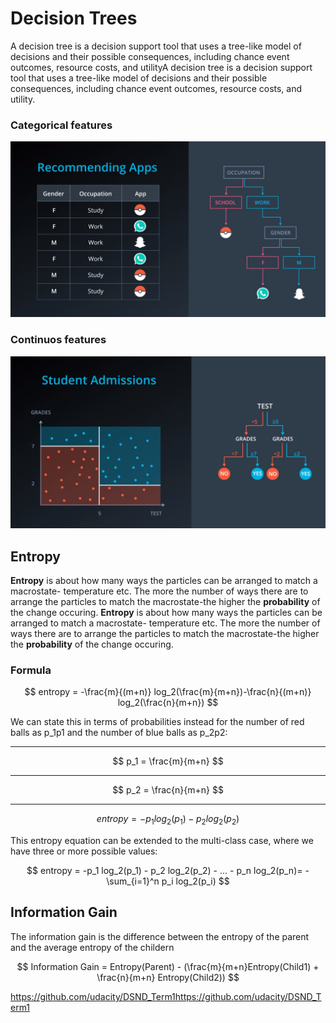 # Decision Trees

A decision tree is a decision support tool that uses a tree-like model of decisions and their possible consequences, including chance event outcomes, resource costs, and utilityA decision tree is a decision support tool that uses a tree-like model of decisions and their possible consequences, including chance event outcomes, resource costs, and utility.

### Categorical features

![image recommending](./images/recommending.png)

### Continuos features

![image recommending](./images/numerical.png)

## Entropy

**Entropy** is about how many ways the particles can be arranged to match a macrostate- temperature etc. The more the number of ways there are to arrange the particles to match the macrostate-the higher the **probability** of the change occuring. **Entropy** is about how many ways the particles can be arranged to match a macrostate- temperature etc. The more the number of ways there are to arrange the particles to match the macrostate-the higher the **probability** of the change occuring.

### Formula

$$
entropy = -\frac{m}{(m+n)} log_2(\frac{m}{m+n})-\frac{n}{(m+n)} log_2(\frac{n}{m+n})
$$

We can state this in terms of probabilities instead for the number of red balls as p_1p1 and the number of blue balls as p_2p2:

---

$$
p_1 = \frac{m}{m+n}
$$

---

$$
p_2 = \frac{n}{m+n}
$$

---

$$
entropy = -p_1 log_2(p_1) - p_2 log_2(p_2)
$$

This entropy equation can be extended to the multi-class case, where we have three or more possible values:

$$
entropy = -p_1 log_2(p_1) - p_2 log_2(p_2) - ... - p_n log_2(p_n)= - \sum_{i=1}^n p_i log_2(p_i)
$$

## Information Gain

The information gain is the difference between the entropy of the parent and the average entropy of the childern

$$
Information Gain = Entropy(Parent) - (\frac{m}{m+n}Entropy(Child1) + \frac{n}{m+n} Entropy(Child2))
$$

https://github.com/udacity/DSND_Term1https://github.com/udacity/DSND_Term1
